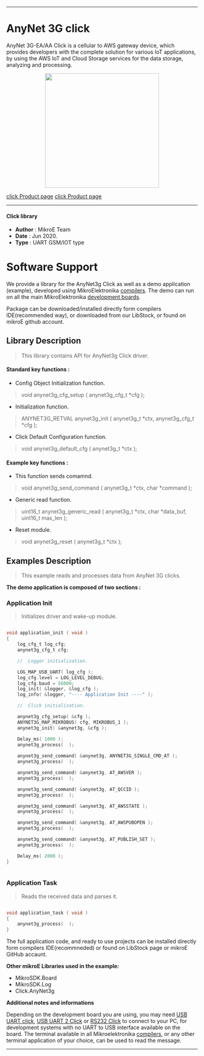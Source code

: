 
---
# AnyNet 3G click

AnyNet 3G-EA/AA Click is a cellular to AWS gateway device, which provides developers with the complete solution for various IoT applications, by using the AWS IoT and Cloud Storage services for the data storage, analyzing and processing.

<p align="center">
  <img src="http://download.mikroe.com/images/click_for_ide/anynet3g_click.png" height=300px>
</p>

[click Product page](<https://www.mikroe.com/anynet-3g-ea-click>)
[click Product page](<https://www.mikroe.com/anynet-3g-aa-click>)

---


#### Click library 

- **Author**        : MikroE Team
- **Date**          : Jun 2020.
- **Type**          : UART GSM/IOT type


# Software Support

We provide a library for the AnyNet3g Click 
as well as a demo application (example), developed using MikroElektronika 
[compilers](http://shop.mikroe.com/compilers). 
The demo can run on all the main MikroElektronika [development boards](http://shop.mikroe.com/development-boards).

Package can be downloaded/installed directly form compilers IDE(recommended way), or downloaded from our LibStock, or found on mikroE github account. 

## Library Description

> This library contains API for AnyNet3g Click driver.

#### Standard key functions :

- Config Object Initialization function.
> void anynet3g_cfg_setup ( anynet3g_cfg_t *cfg ); 
 
- Initialization function.
> ANYNET3G_RETVAL anynet3g_init ( anynet3g_t *ctx, anynet3g_cfg_t *cfg );

- Click Default Configuration function.
> void anynet3g_default_cfg ( anynet3g_t *ctx );


#### Example key functions :

- This function sends comamnd.
> void anynet3g_send_command ( anynet3g_t *ctx, char *command );
 
- Generic read function.
> uint16_t anynet3g_generic_read ( anynet3g_t *ctx, char *data_buf, uint16_t max_len );

- Reset module.
> void anynet3g_reset ( anynet3g_t *ctx );

## Examples Description

> This example reads and processes data from AnyNet 3G clicks.

**The demo application is composed of two sections :**

### Application Init 

> Initializes driver and wake-up module.

```c

void application_init ( void )
{
    log_cfg_t log_cfg;
    anynet3g_cfg_t cfg;

    //  Logger initialization.

    LOG_MAP_USB_UART( log_cfg );
    log_cfg.level = LOG_LEVEL_DEBUG;
    log_cfg.baud = 56000;
    log_init( &logger, &log_cfg );
    log_info( &logger, "---- Application Init ----" );

    //  Click initialization.

    anynet3g_cfg_setup( &cfg );
    ANYNET3G_MAP_MIKROBUS( cfg, MIKROBUS_1 );
    anynet3g_init( &anynet3g, &cfg );

    Delay_ms( 1000 );
    anynet3g_process(  );
    
    anynet3g_send_command( &anynet3g, ANYNET3G_SINGLE_CMD_AT );
    anynet3g_process(  );

    anynet3g_send_command( &anynet3g, AT_AWSVER );
    anynet3g_process(  );

    anynet3g_send_command( &anynet3g, AT_QCCID );
    anynet3g_process(  );

    anynet3g_send_command( &anynet3g, AT_AWSSTATE );
    anynet3g_process(  );

    anynet3g_send_command( &anynet3g, AT_AWSPUBOPEN );
    anynet3g_process(  );

    anynet3g_send_command( &anynet3g, AT_PUBLISH_SET );
    anynet3g_process(  );

    Delay_ms( 2000 );
}
  
```

### Application Task

> Reads the received data and parses it.

```c

void application_task ( void )
{
    anynet3g_process(  );
} 

```

The full application code, and ready to use projects can be  installed directly form compilers IDE(recommneded) or found on LibStock page or mikroE GitHub accaunt.

**Other mikroE Libraries used in the example:** 

- MikroSDK.Board
- MikroSDK.Log
- Click.AnyNet3g

**Additional notes and informations**

Depending on the development board you are using, you may need 
[USB UART click](http://shop.mikroe.com/usb-uart-click), 
[USB UART 2 Click](http://shop.mikroe.com/usb-uart-2-click) or 
[RS232 Click](http://shop.mikroe.com/rs232-click) to connect to your PC, for 
development systems with no UART to USB interface available on the board. The 
terminal available in all Mikroelektronika 
[compilers](http://shop.mikroe.com/compilers), or any other terminal application 
of your choice, can be used to read the message.



---

